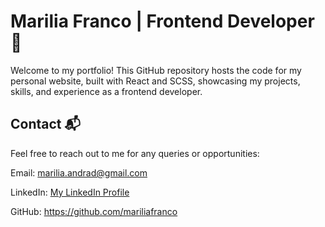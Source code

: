 # Marilia Franco | Frontend Developer 🚀

Welcome to my portfolio! This GitHub repository hosts the code for my personal website, built with React and SCSS, showcasing my projects, skills, and experience as a frontend developer.

## Contact 📬

Feel free to reach out to me for any queries or opportunities:

Email: marilia.andrad@gmail.com

LinkedIn: [My LinkedIn Profile](https://www.linkedin.com/in/mar%C3%ADlia-franco-de-andrade/)

GitHub: https://github.com/mariliafranco
